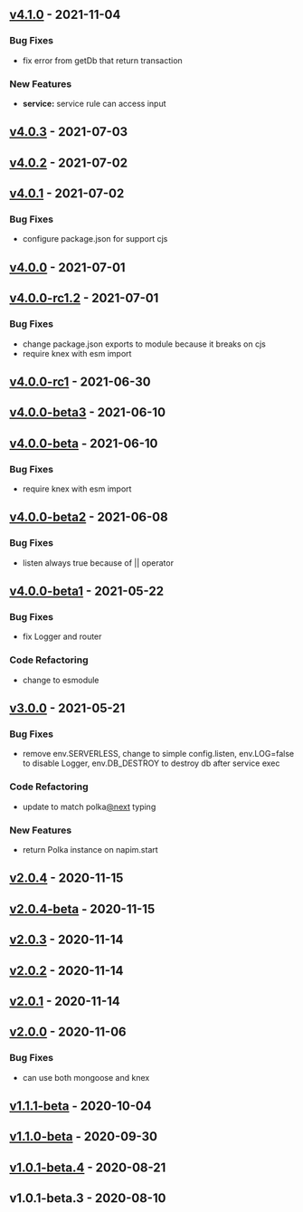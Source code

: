 <a name="v4.1.0"></a>
## [v4.1.0] - 2021-11-04
### Bug Fixes
- fix error from getDb that return transaction

### New Features
- **service:** service rule can access input


<a name="v4.0.3"></a>
## [v4.0.3] - 2021-07-03

<a name="v4.0.2"></a>
## [v4.0.2] - 2021-07-02

<a name="v4.0.1"></a>
## [v4.0.1] - 2021-07-02
### Bug Fixes
- configure package.json for support cjs


<a name="v4.0.0"></a>
## [v4.0.0] - 2021-07-01

<a name="v4.0.0-rc1.2"></a>
## [v4.0.0-rc1.2] - 2021-07-01
### Bug Fixes
- change package.json exports to module because it breaks on cjs
- require knex with esm import


<a name="v4.0.0-rc1"></a>
## [v4.0.0-rc1] - 2021-06-30

<a name="v4.0.0-beta3"></a>
## [v4.0.0-beta3] - 2021-06-10

<a name="v4.0.0-beta"></a>
## [v4.0.0-beta] - 2021-06-10
### Bug Fixes
- require knex with esm import


<a name="v4.0.0-beta2"></a>
## [v4.0.0-beta2] - 2021-06-08
### Bug Fixes
- listen always true because of || operator


<a name="v4.0.0-beta1"></a>
## [v4.0.0-beta1] - 2021-05-22
### Bug Fixes
- fix Logger and router

### Code Refactoring
- change to esmodule


<a name="v3.0.0"></a>
## [v3.0.0] - 2021-05-21
### Bug Fixes
- remove env.SERVERLESS, change to simple config.listen, env.LOG=false to disable Logger, env.DB_DESTROY to destroy db after service exec

### Code Refactoring
- update to match polka[@next](https://github.com/next) typing

### New Features
- return Polka instance on napim.start


<a name="v2.0.4"></a>
## [v2.0.4] - 2020-11-15

<a name="v2.0.4-beta"></a>
## [v2.0.4-beta] - 2020-11-15

<a name="v2.0.3"></a>
## [v2.0.3] - 2020-11-14

<a name="v2.0.2"></a>
## [v2.0.2] - 2020-11-14

<a name="v2.0.1"></a>
## [v2.0.1] - 2020-11-14

<a name="v2.0.0"></a>
## [v2.0.0] - 2020-11-06
### Bug Fixes
- can use both mongoose and knex


<a name="v1.1.1-beta"></a>
## [v1.1.1-beta] - 2020-10-04

<a name="v1.1.0-beta"></a>
## [v1.1.0-beta] - 2020-09-30

<a name="v1.0.1-beta.4"></a>
## [v1.0.1-beta.4] - 2020-08-21

<a name="v1.0.1-beta.3"></a>
## v1.0.1-beta.3 - 2020-08-10

[Unreleased]: https://github.com/axmad386/napim/compare/v4.1.0...HEAD
[v4.1.0]: https://github.com/axmad386/napim/compare/v4.0.3...v4.1.0
[v4.0.3]: https://github.com/axmad386/napim/compare/v4.0.2...v4.0.3
[v4.0.2]: https://github.com/axmad386/napim/compare/v4.0.1...v4.0.2
[v4.0.1]: https://github.com/axmad386/napim/compare/v4.0.0...v4.0.1
[v4.0.0]: https://github.com/axmad386/napim/compare/v4.0.0-rc1.2...v4.0.0
[v4.0.0-rc1.2]: https://github.com/axmad386/napim/compare/v4.0.0-rc1...v4.0.0-rc1.2
[v4.0.0-rc1]: https://github.com/axmad386/napim/compare/v4.0.0-beta3...v4.0.0-rc1
[v4.0.0-beta3]: https://github.com/axmad386/napim/compare/v4.0.0-beta...v4.0.0-beta3
[v4.0.0-beta]: https://github.com/axmad386/napim/compare/v4.0.0-beta2...v4.0.0-beta
[v4.0.0-beta2]: https://github.com/axmad386/napim/compare/v4.0.0-beta1...v4.0.0-beta2
[v4.0.0-beta1]: https://github.com/axmad386/napim/compare/v3.0.0...v4.0.0-beta1
[v3.0.0]: https://github.com/axmad386/napim/compare/v2.0.4...v3.0.0
[v2.0.4]: https://github.com/axmad386/napim/compare/v2.0.4-beta...v2.0.4
[v2.0.4-beta]: https://github.com/axmad386/napim/compare/v2.0.3...v2.0.4-beta
[v2.0.3]: https://github.com/axmad386/napim/compare/v2.0.2...v2.0.3
[v2.0.2]: https://github.com/axmad386/napim/compare/v2.0.1...v2.0.2
[v2.0.1]: https://github.com/axmad386/napim/compare/v2.0.0...v2.0.1
[v2.0.0]: https://github.com/axmad386/napim/compare/v1.1.1-beta...v2.0.0
[v1.1.1-beta]: https://github.com/axmad386/napim/compare/v1.1.0-beta...v1.1.1-beta
[v1.1.0-beta]: https://github.com/axmad386/napim/compare/v1.0.1-beta.4...v1.1.0-beta
[v1.0.1-beta.4]: https://github.com/axmad386/napim/compare/v1.0.1-beta.3...v1.0.1-beta.4
